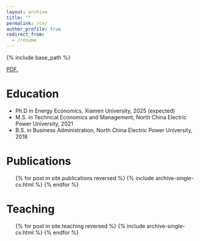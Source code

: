 ```yaml
---
layout: archive
title: ""
permalink: /cv/
author_profile: true
redirect_from:
  - /resume
---
```


{% include base_path %}

<a href="chenchen-huang.github.io/files/ChenchenHuang_CV.pdf" target="_blank">PDF.</a>

Education
======
* Ph.D in Energy Economics, Xiamen University, 2025 (expected)
* M.S. in Technical Economics and Management, North China Electric Power University, 2021
* B.S. in Business Administration, North China Electric Power University, 2018

  

Publications
======
  <ul>{% for post in site.publications reversed %}
    {% include archive-single-cv.html %}
  {% endfor %}</ul>
  
  
Teaching
======
  <ul>{% for post in site.teaching reversed %}
    {% include archive-single-cv.html %}
  {% endfor %}</ul>
  

